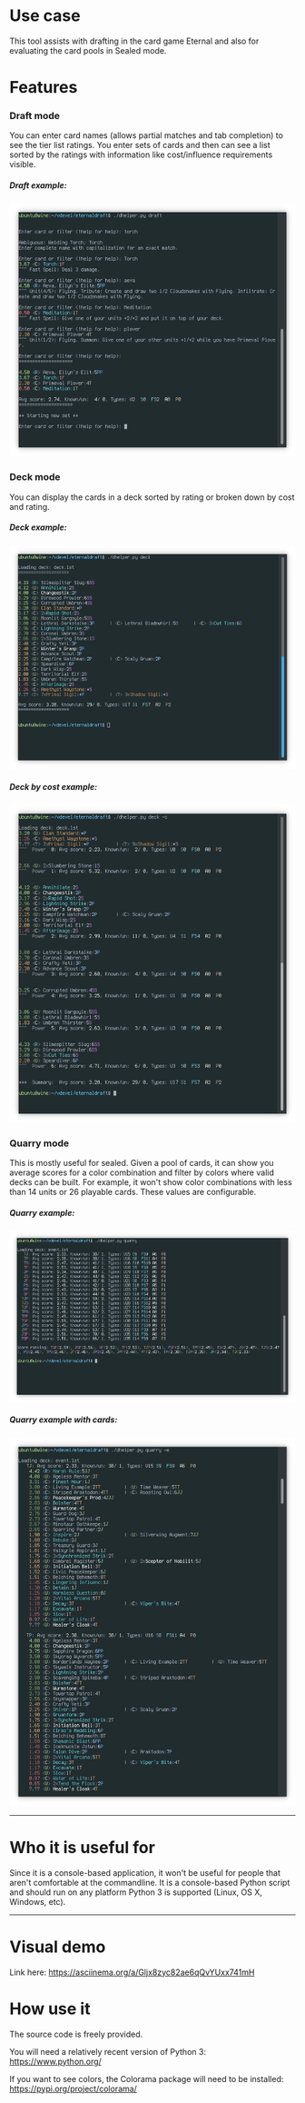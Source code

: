 # Use case

This tool assists with drafting in the card game Eternal and also for evaluating the card pools in Sealed mode.

# Features

### Draft mode

You can enter card names (allows partial matches and tab completion) to see the tier list ratings. You enter sets of cards and then can see a list sorted by the ratings with information like cost/influence requirements visible.

##### Draft example:

![Draft example](https://raw.githubusercontent.com/KerfuffleV2/dhelper/assets/images/example-draft.png)

### Deck mode

You can display the cards in a deck sorted by rating or broken down by cost and rating.

##### Deck example:

![Deck example](https://raw.githubusercontent.com/KerfuffleV2/dhelper/assets/images/example-deck.png)

##### Deck by cost example:

![Draft example by cost](https://raw.githubusercontent.com/KerfuffleV2/dhelper/assets/images/example-deck-cost.png)

### Quarry mode

This is mostly useful for sealed. Given a pool of cards, it can show you average scores for a color combination and filter by colors where valid decks can be built. For example, it won't show color combinations with less than 14 units or 26 playable cards. These values are configurable.

##### Quarry example:
![Quarry example](https://raw.githubusercontent.com/KerfuffleV2/dhelper/assets/images/example-quarry.png)

##### Quarry example with cards:
![Quarry example by cost](https://raw.githubusercontent.com/KerfuffleV2/dhelper/assets/images/example-quarry-cost.png)

***

# Who it is useful for

Since it is a console-based application, it won't be useful for people that aren't comfortable at the commandline. It is a console-based Python script and should run on any platform Python 3 is supported (Linux, OS X, Windows, etc).

***

# Visual demo

Link here: https://asciinema.org/a/Gljx8zyc82ae6qQvYUxx741mH

# How use it

The source code is freely provided.

You will need a relatively recent version of Python 3: https://www.python.org/

If you want to see colors, the Colorama package will need to be installed: https://pypi.org/project/colorama/
